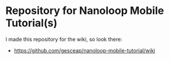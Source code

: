 # Repository for Nanoloop Mobile Tutorial(s)

I made this repository for the wiki, so look there:

* https://github.com/gesceap/nanoloop-mobile-tutorial/wiki

